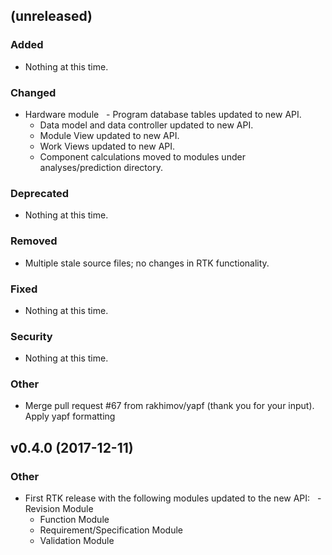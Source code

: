 ## (unreleased)

### Added
* Nothing at this time.

### Changed
* Hardware module
  - Program database tables updated to new API.  
  - Data model and data controller updated to new API.  
  - Module View updated to new API.  
  - Work Views updated to new API.  
  - Component calculations moved to modules under analyses/prediction directory.  
  
### Deprecated
* Nothing at this time.

### Removed
* Multiple stale source files; no changes in RTK functionality.

### Fixed
* Nothing at this time.

### Security
* Nothing at this time.

### Other
* Merge pull request #67 from rakhimov/yapf (thank you for your input).
  Apply yapf formatting
  
## v0.4.0 (2017-12-11)
### Other
* First RTK release with the following modules updated to the new API:
  - Revision Module  
  - Function Module  
  - Requirement/Specification Module  
  - Validation Module
